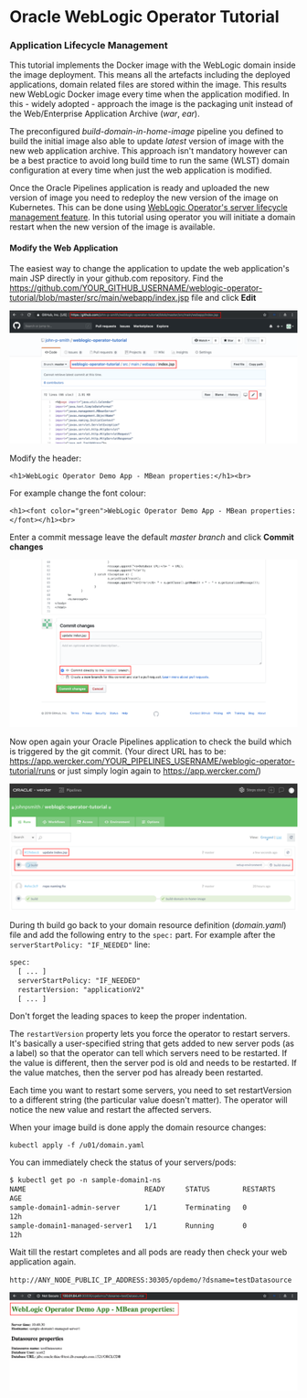 # Oracle WebLogic Operator Tutorial #

### Application Lifecycle Management ###

This tutorial implements the Docker image with the WebLogic domain inside the image deployment. This means all the artefacts including the deployed applications, domain related files are stored within the image. This results new WebLogic Docker image every time when the application modified. In this - widely adopted - approach the image is the packaging unit instead of the Web/Enterprise Application Archive (*war*, *ear*).

The preconfigured *build-domain-in-home-image* pipeline you defined to build the initial image also able to update *latest* version of image with the new web application archive. This approach isn't mandatory however can be a best practice to avoid long build time to run the same (WLST) domain configuration at every time when just the web application is modified.

Once the Oracle Pipelines application is ready and uploaded the new version of image you need to redeploy the new version of the image on Kubernetes. This can be done using [WebLogic Operator's server lifecycle management feature](https://github.com/oracle/weblogic-kubernetes-operator/blob/2.0/site/server-lifecycle.md). In this tutorial using operator you will initiate a domain restart when the new version of the image is available.

#### Modify the Web Application  ####

The easiest way to change the application to update the web application's main JSP directly in your github.com repository. Find the  
https://github.com/YOUR_GITHUB_USERNAME/weblogic-operator-tutorial/blob/master/src/main/webapp/index.jsp file and click **Edit**

![](images/update.application/001.find.jsp.png)

Modify the header:
```
<h1>WebLogic Operator Demo App - MBean properties:</h1><br>
```
For example change the font colour:
```
<h1><font color="green">WebLogic Operator Demo App - MBean properties:</font></h1><br>
```
Enter a commit message leave the default *master branch* and click **Commit changes**

![](images/update.application/002.modify.jsp.png)

Now open again your Oracle Pipelines application to check the build which is triggered by the git commit. (Your direct URL has to be: https://app.wercker.com/YOUR_PIPELINES_USERNAME/weblogic-operator-tutorial/runs or just simply login again to https://app.wercker.com/)

![](images/update.application/003.wercker.run.png)

During th build go back to your domain resource definition (*domain.yaml*) file and add the following entry to the `spec:` part. For example after the `serverStartPolicy: "IF_NEEDED"` line:
```
spec:
  [ ... ]
  serverStartPolicy: "IF_NEEDED"
  restartVersion: "applicationV2"
  [ ... ]
```

Don't forget the leading spaces to keep the proper indentation.

The `restartVersion` property lets you force the operator to restart servers. It's basically a user-specified string that gets added to new server pods (as a label) so that the operator can tell which servers need to be restarted. If the value is different, then the server pod is old and needs to be restarted. If the value matches, then the server pod has already been restarted.

Each time you want to restart some servers, you need to set restartVersion to a different string (the particular value doesn't matter). The operator will notice the new value and restart the affected servers.

When your image build is done apply the domain resource changes:
```
kubectl apply -f /u01/domain.yaml
```
You can immediately check the status of your servers/pods:
```
$ kubectl get po -n sample-domain1-ns
NAME                             READY     STATUS        RESTARTS   AGE
sample-domain1-admin-server      1/1       Terminating   0          12h
sample-domain1-managed-server1   1/1       Running       0          12h
```
Wait till the restart completes and all pods are ready then check your web application again.

`http://ANY_NODE_PUBLIC_IP_ADDRESS:30305/opdemo/?dsname=testDatasource`

![](images/update.application/004.check.changes.png)

